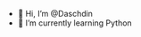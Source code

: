 - 👋 Hi, I’m @Daschdin
- 🌱 I’m currently learning Python


<!---
Daschdin/Daschdin is a ✨ special ✨ repository because its `README.md` (this file) appears on your GitHub profile.
You can click the Preview link to take a look at your changes.
--->

